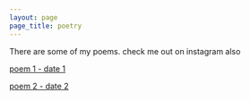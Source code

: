 ```yaml
---
layout: page
page_title: poetry
---
```


There are some of my poems. check me out on instagram also

[poem 1 - date 1](/poetry/poem1)

[poem 2 - date 2](/poetry/poem2)